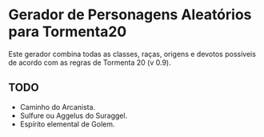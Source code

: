 # Gerador de Personagens Aleatórios para Tormenta20

Este gerador combina todas as classes, raças, origens e devotos possíveis de acordo com as regras de Tormenta 20 (v 0.9).

## TODO
- Caminho do Arcanista.
- Sulfure ou Aggelus do Suraggel.
- Espírito elemental de Golem.